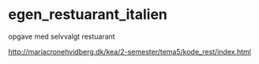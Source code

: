 # egen_restuarant_italien
opgave med selvvalgt restuarant

http://mariacronehvidberg.dk/kea/2-semester/tema5/kode_rest/index.html
